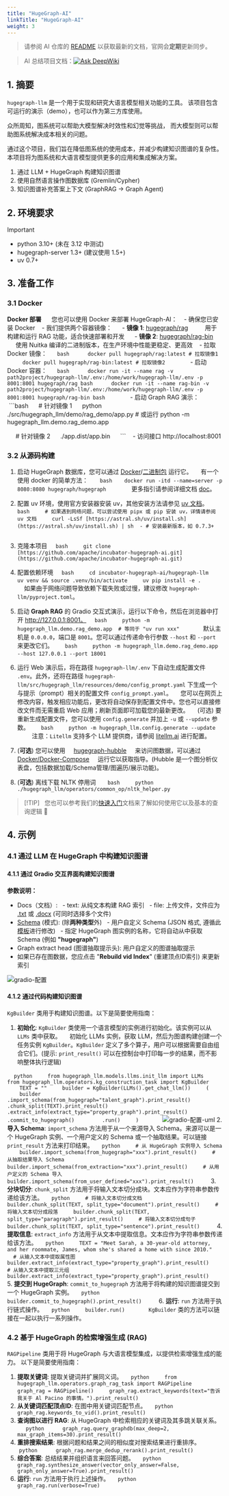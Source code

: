 ```yaml
---
title: "HugeGraph-AI"
linkTitle: "HugeGraph-AI"
weight: 3
---
```


> 请参阅 AI 仓库的 [README](https://github.com/apache/incubator-hugegraph-ai/tree/main/hugegraph-llm#readme) 以获取最新的文档，官网会**定期**更新同步。

> AI 总结项目文档：[![Ask DeepWiki](https://deepwiki.com/badge.svg)](https://deepwiki.com/apache/incubator-hugegraph-ai)

## 1. 摘要

`hugegraph-llm` 是一个用于实现和研究大语言模型相关功能的工具。
该项目包含可运行的演示（demo），也可以作为第三方库使用。

众所周知，图系统可以帮助大模型解决时效性和幻觉等挑战，
而大模型则可以帮助图系统解决成本相关的问题。

通过这个项目，我们旨在降低图系统的使用成本，并减少构建知识图谱的复杂性。
本项目将为图系统和大语言模型提供更多的应用和集成解决方案。
1.  通过 LLM + HugeGraph 构建知识图谱
2.  使用自然语言操作图数据库 (Gremlin/Cypher)
3.  知识图谱补充答案上下文 (GraphRAG → Graph Agent)

## 2. 环境要求
> [!IMPORTANT]
> - python 3.10+ (未在 3.12 中测试)
> - hugegraph-server 1.3+ (建议使用 1.5+)
> - uv 0.7+

## 3. 准备工作

### 3.1 Docker

**Docker 部署**  
   您也可以使用 Docker 来部署 HugeGraph-AI：
   - 确保您已安装 Docker
   - 我们提供两个容器镜像：
     - **镜像 1**: [hugegraph/rag](https://hub.docker.com/r/hugegraph/rag/tags)  
       用于构建和运行 RAG 功能，适合快速部署和开发
     - **镜像 2**: [hugegraph/rag-bin](https://hub.docker.com/r/hugegraph/rag-bin/tags)  
       使用 Nuitka 编译的二进制版本，在生产环境中性能更稳定、更高效
   - 拉取 Docker 镜像：
     ```bash
     docker pull hugegraph/rag:latest # 拉取镜像1
     docker pull hugegraph/rag-bin:latest # 拉取镜像2
     ```
   - 启动 Docker 容器：
     ```bash
     docker run -it --name rag -v path2project/hugegraph-llm/.env:/home/work/hugegraph-llm/.env -p 8001:8001 hugegraph/rag bash
     docker run -it --name rag-bin -v path2project/hugegraph-llm/.env:/home/work/hugegraph-llm/.env -p 8001:8001 hugegraph/rag-bin bash
     ```
   - 启动 Graph RAG 演示：
     ```bash
     # 针对镜像 1
     python ./src/hugegraph_llm/demo/rag_demo/app.py # 或运行 python -m hugegraph_llm.demo.rag_demo.app

     # 针对镜像 2
     ./app.dist/app.bin
     ```
   - 访问接口 http://localhost:8001

### 3.2 从源码构建

1. 启动 HugeGraph 数据库，您可以通过 [Docker](https://hub.docker.com/r/hugegraph/hugegraph)/[二进制包](https://hugegraph.apache.org/docs/download/download/) 运行它。
    有一个使用 docker 的简单方法：  
    ```bash
   docker run -itd --name=server -p 8080:8080 hugegraph/hugegraph
    ```  
   更多指引请参阅详细文档 [doc](/docs/quickstart/hugegraph/hugegraph-server/#31-use-docker-container-convenient-for-testdev)。

2. 配置 uv 环境，使用官方安装器安装 uv，其他安装方法请参见 [uv 文档](https://docs.astral.sh/uv/configuration/installer/)。
    ```bash
    # 如果遇到网络问题，可以尝试使用 pipx 或 pip 安装 uv，详情请参阅 uv 文档
    curl -LsSf [https://astral.sh/uv/install.sh](https://astral.sh/uv/install.sh) | sh  - # 安装最新版本，如 0.7.3+
    ```

3. 克隆本项目
    ```bash
    git clone [https://github.com/apache/incubator-hugegraph-ai.git](https://github.com/apache/incubator-hugegraph-ai.git)
    ```
4. 配置依赖环境
    ```bash
    cd incubator-hugegraph-ai/hugegraph-llm
    uv venv && source .venv/bin/activate
    uv pip install -e .
    ```  
    如果由于网络问题导致依赖下载失败或过慢，建议修改 `hugegraph-llm/pyproject.toml`。

5. 启动 **Graph RAG** 的 Gradio 交互式演示，运行以下命令，然后在浏览器中打开 http://127.0.0.1:8001。
    ```bash
    python -m hugegraph_llm.demo.rag_demo.app  # 等同于 "uv run xxx"
    ```
    默认主机是 `0.0.0.0`，端口是 `8001`。您可以通过传递命令行参数 `--host` 和 `--port` 来更改它们。  
    ```bash
    python -m hugegraph_llm.demo.rag_demo.app --host 127.0.0.1 --port 18001
    ```
   
6. 运行 Web 演示后，将在路径 `hugegraph-llm/.env` 下自动生成配置文件 `.env`。此外，还将在路径 `hugegraph-llm/src/hugegraph_llm/resources/demo/config_prompt.yaml` 下生成一个与提示（prompt）相关的配置文件 `config_prompt.yaml`。
    您可以在网页上修改内容，触发相应功能后，更改将自动保存到配置文件中。您也可以直接修改文件而无需重启 Web 应用；刷新页面即可加载您的最新更改。
    (可选) 要重新生成配置文件，您可以使用 `config.generate` 并加上 `-u` 或 `--update` 参数。  
    ```bash
    python -m hugegraph_llm.config.generate --update
    ```
    注意：`Litellm` 支持多个 LLM 提供商，请参阅 [litellm.ai](https://docs.litellm.ai/docs/providers) 进行配置。
7. (__可选__) 您可以使用 
    [hugegraph-hubble](/docs/quickstart/toolchain/hugegraph-hubble/#21-use-docker-convenient-for-testdev) 
    来访问图数据，可以通过 [Docker/Docker-Compose](https://hub.docker.com/r/hugegraph/hubble) 
    运行它以获取指导。(Hubble 是一个图分析仪表盘，包括数据加载/Schema管理/图遍历/展示功能)。
8. (__可选__) 离线下载 NLTK 停用词  
    ```bash
    python ./hugegraph_llm/operators/common_op/nltk_helper.py
    ```
> [!TIP]   
> 您也可以参考我们的[快速入门](https://github.com/apache/incubator-hugegraph-ai/blob/main/hugegraph-llm/quick_start.md)文档来了解如何使用它以及基本的查询逻辑 🚧

## 4. 示例

### 4.1 通过 LLM 在 HugeGraph 中构建知识图谱

#### 4.1.1 通过 Gradio 交互界面构建知识图谱

**参数说明：**  

- Docs（文档）:
  - text: 从纯文本构建 RAG 索引
  - file: 上传文件，文件应为 <u>.txt</u> 或 <u>.docx</u> (可同时选择多个文件)
- [Schema](https://hugegraph.apache.org/docs/clients/restful-api/schema/) (模式): (除**两种类型**外)
  - 用户自定义 Schema (JSON 格式, 遵循此[模板](https://github.com/apache/incubator-hugegraph-ai/blob/aff3bbe25fa91c3414947a196131be812c20ef11/hugegraph-llm/src/hugegraph_llm/config/config_data.py#L125)进行修改)
  - 指定 HugeGraph 图实例的名称，它将自动从中获取 Schema (例如 **"hugegraph"**)
- Graph extract head (图谱抽取提示头): 用户自定义的图谱抽取提示
- 如果已存在图数据，您应点击 "**Rebuild vid Index**" (重建顶点ID索引) 来更新索引

![gradio-配置](https://hugegraph.apache.org/docs/images/gradio-kg.png)

#### 4.1.2 通过代码构建知识图谱

`KgBuilder` 类用于构建知识图谱。以下是简要使用指南：

1. **初始化**: `KgBuilder` 类使用一个语言模型的实例进行初始化。该实例可以从 `LLMs` 类中获取。
    初始化 LLMs 实例，获取 LLM，然后为图谱构建创建一个任务实例 `KgBuilder`。`KgBuilder` 定义了多个算子，用户可以根据需要自由组合它们。(提示: `print_result()` 可以在控制台中打印每一步的结果，而不影响整体执行逻辑)

    ```python
    from hugegraph_llm.models.llms.init_llm import LLMs
    from hugegraph_llm.operators.kg_construction_task import KgBuilder
    
    TEXT = ""
    builder = KgBuilder(LLMs().get_chat_llm())
    (
        builder
        .import_schema(from_hugegraph="talent_graph").print_result()
        .chunk_split(TEXT).print_result()
        .extract_info(extract_type="property_graph").print_result()
        .commit_to_hugegraph()
        .run()
    )
    ```
    ![gradio-配置-uml](https://hugegraph.apache.org/docs/images/kg-uml.png)
2. **导入 Schema**: `import_schema` 方法用于从一个来源导入 Schema。来源可以是一个 HugeGraph 实例、一个用户定义的 Schema 或一个抽取结果。可以链接 `print_result` 方法来打印结果。
    ```python
    # 从 HugeGraph 实例导入 Schema
    builder.import_schema(from_hugegraph="xxx").print_result()
    # 从抽取结果导入 Schema
    builder.import_schema(from_extraction="xxx").print_result()
    # 从用户定义的 Schema 导入
    builder.import_schema(from_user_defined="xxx").print_result()
    ```
3. **分块切分**: `chunk_split` 方法用于将输入文本切分成块。文本应作为字符串参数传递给该方法。
    ```python
    # 将输入文本切分成文档
    builder.chunk_split(TEXT, split_type="document").print_result()
    # 将输入文本切分成段落
    builder.chunk_split(TEXT, split_type="paragraph").print_result()
    # 将输入文本切分成句子
    builder.chunk_split(TEXT, split_type="sentence").print_result()
    ```
4. **提取信息**: `extract_info` 方法用于从文本中提取信息。文本应作为字符串参数传递给该方法。
    ```python
    TEXT = "Meet Sarah, a 30-year-old attorney, and her roommate, James, whom she's shared a home with since 2010."
    # 从输入文本中提取属性图
    builder.extract_info(extract_type="property_graph").print_result()
    # 从输入文本中提取三元组
    builder.extract_info(extract_type="property_graph").print_result()
    ```
5. **提交到 HugeGraph**: `commit_to_hugegraph` 方法用于将构建的知识图谱提交到一个 HugeGraph 实例。
    ```python
    builder.commit_to_hugegraph().print_result()
    ```
6. **运行**: `run` 方法用于执行链式操作。
    ```python
    builder.run()
    ```
    `KgBuilder` 类的方法可以链接在一起以执行一系列操作。

### 4.2 基于 HugeGraph 的检索增强生成 (RAG)

`RAGPipeline` 类用于将 HugeGraph 与大语言模型集成，以提供检索增强生成的能力。
以下是简要使用指南：

1. **提取关键词**: 提取关键词并扩展同义词。
    ```python
    from hugegraph_llm.operators.graph_rag_task import RAGPipeline
    graph_rag = RAGPipeline()
    graph_rag.extract_keywords(text="告诉我关于 Al Pacino 的事情。").print_result()
    ```
2. **从关键词匹配顶点ID**: 在图中用关键词匹配节点。
    ```python
    graph_rag.keywords_to_vid().print_result()
    ```
3. **查询图以进行 RAG**: 从 HugeGraph 中检索相应的关键词及其多跳关联关系。
     ```python
     graph_rag.query_graphdb(max_deep=2, max_graph_items=30).print_result()
     ```
4. **重排搜索结果**: 根据问题和结果之间的相似度对搜索结果进行重排序。
     ```python
     graph_rag.merge_dedup_rerank().print_result()
     ```
5. **综合答案**: 总结结果并组织语言来回答问题。
    ```python
    graph_rag.synthesize_answer(vector_only_answer=False, graph_only_answer=True).print_result()
    ```
6. **运行**: `run` 方法用于执行上述操作。
    ```python
    graph_rag.run(verbose=True)
    ```